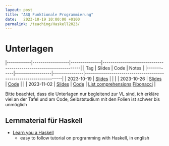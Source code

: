 ```yaml
---
layout: post
title: "ASQ Funktionale Programmierung"
date:   2023-10-19 10:00:00 +0100
permalink: /teaching/Haskell2023/
---
```

<!-- LTeX: language=de-DE -->


# Unterlagen

|------------|------------------|---------------|-------------------------------------------------------------------|
| Tag        | Slides           | Code          | Notes                                                             |
|------------|------------------|---------------|-------------------------------------------------------------------|
| 2023-10-19 | [Slides](01.pdf) |               |                                                                   |
| 2023-10-26 | [Slides](02.pdf) | [Code](02.hs) |                                                                   |
| 2023-11-02 | [Slides](03.pdf) | [Code](03.hs) | [List comprehensions](03-comprehension.hs) [Fibonacci](03-fib.hs) |

Bitte beachtet, dass die Unterlagen nur begleitend zur VL sind, ich erkläre viel an der Tafel und am Code, Selbststudium mit den Folien ist schwer bis unmöglich

## Lernmaterial für Haskell

- [Learn you a Haskell](http://learnyouahaskell.com/)
  - easy to follow tutorial on programming with Haskell, in english


